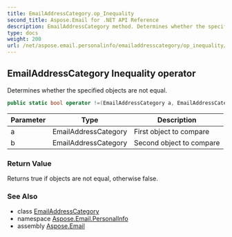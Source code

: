 ```yaml
---
title: EmailAddressCategory.op_Inequality
second_title: Aspose.Email for .NET API Reference
description: EmailAddressCategory method. Determines whether the specified objects are not equal
type: docs
weight: 200
url: /net/aspose.email.personalinfo/emailaddresscategory/op_inequality/
---
```

## EmailAddressCategory Inequality operator

Determines whether the specified objects are not equal.

```csharp
public static bool operator !=(EmailAddressCategory a, EmailAddressCategory b)
```

| Parameter | Type | Description |
| --- | --- | --- |
| a | EmailAddressCategory | First object to compare |
| b | EmailAddressCategory | Second object to compare |

### Return Value

Returns true if objects are not equal, otherwise false.

### See Also

* class [EmailAddressCategory](../)
* namespace [Aspose.Email.PersonalInfo](../../emailaddresscategory/)
* assembly [Aspose.Email](../../../)


